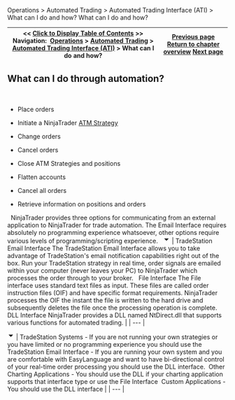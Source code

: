 ﻿
Operations > Automated Trading > Automated Trading Interface (ATI) > What can I do and how?
What can I do and how?

| << [Click to Display Table of Contents](what_can_i_do_and_how_.md) >> **Navigation:**     [Operations](operations.md) > [Automated Trading](automated_trading.md) > [Automated Trading Interface (ATI)](automated_trading_interface_at.md) > What can I do and how? | [Previous page](automated_trading_interface_at.md) [Return to chapter overview](automated_trading_interface_at.md) [Next page](commands_and_valid_parameters.md) |
| --- | --- |
## What can I do through automation?
 
- Place orders 

- Initiate a NinjaTrader [ATM Strategy](advanced_trade_management_atm.md) 

- Change orders 

- Cancel orders 

- Close ATM Strategies and positions 

- Flatten accounts 

- Cancel all orders 

- Retrieve information on positions and orders 

 
NinjaTrader provides three options for communicating from an external application to NinjaTrader for trade automation. The Email Interface requires absolutely no programming experience whatsoever, other options require various levels of programming/scripting experience.
 
![tog_minus](tog_minus.gif)
| TradeStation Email Interface  The TradeStation Email Interface allows you to take advantage of TradeStation's email notification capabilities right out of the box. Run your TradeStation strategy in real time, order signals are emailed within your computer (never leaves your PC) to NinjaTrader which processes the order through to your broker.   File Interface The File interface uses standard text files as input. These files are called order instruction files (OIF) and have specific format requirements. NinjaTrader processes the OIF the instant the file is written to the hard drive and subsequently deletes the file once the processing operation is complete.    DLL Interface NinjaTrader provides a DLL named NtDirect.dll that supports various functions for automated trading. |
| --- |

![tog_minus](tog_minus.gif)
| TradeStation Systems  - If you are not running your own strategies or you have limited or no programming experience you should use the TradeStation Email Interface - If you are running your own system and you are comfortable with EasyLanguage and want to have bi-directional control of your real-time order processing you should use the DLL interface.  Other Charting Applications  - You should use the DLL if your charting application supports that interface type or use the File Interface  Custom Applications - You should use the DLL interface |
| --- |
